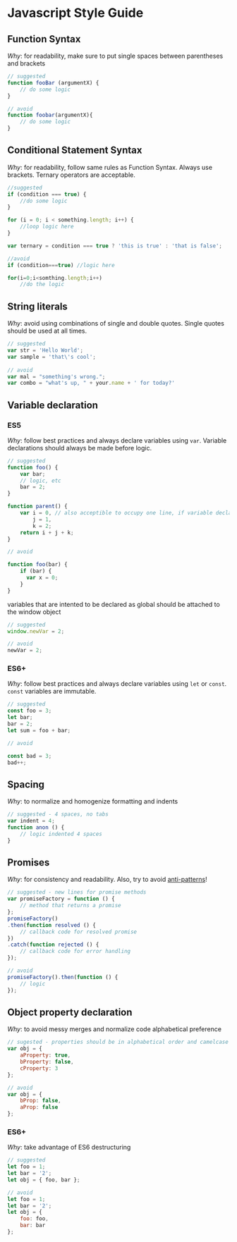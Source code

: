 
# Javascript Style Guide

## Function Syntax

_Why_: for readability, make sure to put single spaces between parentheses and brackets
```js
// suggested
function fooBar (argumentX) {
    // do some logic
}

// avoid
function foobar(argumentX){
    // do some logic
}
```

## Conditional Statement Syntax

_Why_: for readability, follow same rules as Function Syntax. Always use brackets. Ternary operators are acceptable.
```js
//suggested
if (condition === true) {
    //do some logic
}

for (i = 0; i < something.length; i++) {
    //loop logic here
}

var ternary = condition === true ? 'this is true' : 'that is false';

//avoid
if (condition===true) //logic here

for(i=0;i<somthing.length;i++)
    //do the logic
```

## String literals

_Why_: avoid using combinations of single and double quotes. Single quotes should be used at all times.

```js
// suggested
var str = 'Hello World';
var sample = 'that\'s cool';
  
// avoid
var mal = "something's wrong.";
var combo = "what's up, " + your.name + ' for today?'
```

## Variable declaration

### ES5
_Why_: follow best practices and always declare variables using `var`. Variable declarations should always be made before logic. 

```js
// suggested
function foo() {
    var bar;
    // logic, etc
    bar = 2;
}

function parent() {
    var i = 0, // also acceptible to occupy one line, if variable declarations are short enough
        j = 1,
        k = 2;
    return i + j + k;
}

// avoid

function foo(bar) {
    if (bar) {
      var x = 0;
    }
}
```

variables that are intented to be declared as global should be attached to the window object

```js
// suggested
window.newVar = 2;

// avoid
newVar = 2;
```

### ES6+
_Why_: follow best practices and always declare variables using `let` or `const`. `const` variables are immutable.

```js
// suggested
const foo = 3;
let bar;
bar = 2;
let sum = foo + bar;

// avoid

const bad = 3;
bad++;


```

## Spacing

_Why_: to normalize and homogenize formatting and indents
```js
// suggested - 4 spaces, no tabs
var indent = 4;
function anon () {
    // logic indented 4 spaces
}
```

## Promises
_Why_: for consistency and readability. Also, try to avoid [anti-patterns](https://github.com/petkaantonov/bluebird/wiki/Promise-anti-patterns)!
```js
// suggested - new lines for promise methods
var promiseFactory = function () {
    // method that returns a promise
};
promiseFactory()
.then(function resolved () {
    // callback code for resolved promise
})
.catch(function rejected () {
    // callback code for error handling
});

// avoid
promiseFactory().then(function () {
    // logic
});
```

## Object property declaration
_Why_: to avoid messy merges and normalize code alphabetical preference
```js
// sugested - properties should be in alphabetical order and camelcase
var obj = {
    aProperty: true,
    bProperty: false,
    cProperty: 3
};

// avoid
var obj = {
    bProp: false,
    aProp: false
};
```
### ES6+
_Why_: take advantage of ES6 destructuring
```js
// suggested
let foo = 1;
let bar = '2';
let obj = { foo, bar };

// avoid
let foo = 1;
let bar = '2';
let obj = {
    foo: foo, 
    bar: bar
};
